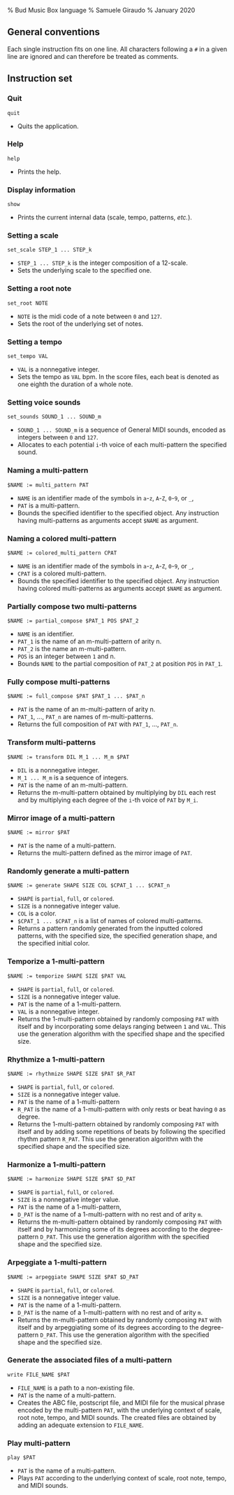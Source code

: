 % Bud Music Box language
% Samuele Giraudo
% January 2020


## General conventions

Each single instruction fits on one line. All characters following a `#` in a given line are
ignored and can therefore be treated as comments.


## Instruction set

### Quit
`quit`

+ Quits the application.


### Help
`help`

+ Prints the help.


### Display information
`show`

+ Prints the current internal data (scale, tempo, patterns, _etc._).


### Setting a scale
`set_scale STEP_1 ... STEP_k`

+ `STEP_1 ... STEP_k` is the integer composition of a 12-scale.
+ Sets the underlying scale to the specified one.


### Setting a root note
`set_root NOTE`

+ `NOTE` is the midi code of a note between `0` and `127`.
+ Sets the root of the underlying set of notes.


### Setting a tempo
`set_tempo VAL`

+ `VAL` is a nonnegative integer.
+ Sets the tempo as `VAL` bpm. In the score files, each beat is denoted as one eighth the
  duration of a whole note.


### Setting voice sounds
`set_sounds SOUND_1 ... SOUND_m`

+ `SOUND_1 ... SOUND_m` is a sequence of General MIDI sounds, encoded as integers between
  `0` and `127`.
+ Allocates to each potential `i`-th voice of each multi-pattern the specified sound.


### Naming a multi-pattern
`$NAME := multi_pattern PAT`

+ `NAME` is an identifier made of the symbols in `a`-`z`, `A`-`Z`, `0`-`9`, or `_`, 
+ `PAT` is a multi-pattern.
+ Bounds the specified identifier to the specified object. Any instruction having
  multi-patterns as arguments accept `$NAME` as argument.


### Naming a colored multi-pattern
`$NAME := colored_multi_pattern CPAT`

+ `NAME` is an identifier made of the symbols in `a`-`z`, `A`-`Z`, `0`-`9`, or `_`, 
+ `CPAT` is a colored multi-pattern.
+ Bounds the specified identifier to the specified object. Any instruction having
  colored multi-patterns as arguments accept `$NAME` as argument.


### Partially compose two multi-patterns
`$NAME := partial_compose $PAT_1 POS $PAT_2`

+ `NAME` is an identifier.
+ `PAT_1` is the name of an m-multi-pattern of arity n.
+ `PAT_2` is the name an m-multi-pattern.
+ `POS` is an integer between `1` and n.
+ Bounds `NAME` to the partial composition of `PAT_2` at position `POS` in `PAT_1`.


### Fully compose multi-patterns
`$NAME := full_compose $PAT $PAT_1 ... $PAT_n`

+ `PAT` is the name of an m-multi-pattern of arity n.
+ `PAT_1`, ..., `PAT_n` are names of m-multi-patterns.
+ Returns the full composition of `PAT` with `PAT_1`, ..., `PAT_n`.


### Transform multi-patterns
`$NAME := transform DIL M_1 ... M_m $PAT`

+ `DIL` is a nonnegative integer.
+ `M_1 ... M_m` is a sequence of integers.
+ `PAT` is the name of an m-multi-pattern.
+ Returns the m-multi-pattern obtained by multiplying by `DIL` each rest and by
  multiplying each degree of the `i`-th voice of `PAT` by `M_i`.


### Mirror image of a multi-pattern
`$NAME := mirror $PAT`

+ `PAT` is the name of a multi-pattern.
+ Returns the multi-pattern defined as the mirror image of `PAT`.


### Randomly generate a multi-pattern
`$NAME := generate SHAPE SIZE COL $CPAT_1 ... $CPAT_n`

+ `SHAPE` is `partial`, `full`, or `colored`.
+ `SIZE` is a nonnegative integer value.
+ `COL` is a color.
+ `$CPAT_1 ... $CPAT_n` is a list of names of colored multi-patterns.
+ Returns a pattern randomly generated from the inputted colored patterns, with the
  specified size, the specified generation shape, and the specified initial color.


### Temporize a 1-multi-pattern
`$NAME := temporize SHAPE SIZE $PAT VAL`

+ `SHAPE` is `partial`, `full`, or `colored`.
+ `SIZE` is a nonnegative integer value.
+ `PAT` is the name of a 1-multi-pattern.
+ `VAL` is a nonnegative integer.
+ Returns the 1-multi-pattern obtained by randomly composing `PAT` with itself and by
  incorporating some delays ranging between `1` and `VAL`. This use the generation algorithm
  with the specified shape and the specified size.


### Rhythmize a 1-multi-pattern
`$NAME := rhythmize SHAPE SIZE $PAT $R_PAT`

+ `SHAPE` is `partial`, `full`, or `colored`.
+ `SIZE` is a nonnegative integer value.
+ `PAT` is the name of a 1-multi-pattern
+ `R_PAT` is the name of a 1-multi-pattern with only rests or beat having `0` as degree.
+ Returns the 1-multi-pattern obtained by randomly composing `PAT` with itself and by adding
  some repetitions of beats by following the specified rhythm pattern `R_PAT`. This use the
  generation algorithm with the specified shape and the specified size.


### Harmonize a 1-multi-pattern
`$NAME := harmonize SHAPE SIZE $PAT $D_PAT`

+ `SHAPE` is `partial`, `full`, or `colored`.
+ `SIZE` is a nonnegative integer value.
+ `PAT` is the name of a 1-multi-pattern, 
+ `D_PAT` is the name of a 1-multi-pattern with no rest and of arity `m`.
+ Returns the m-multi-pattern obtained by randomly composing `PAT` with itself and by
  harmonizing some of its degrees according to the degree-pattern `D_PAT`. This use the
  generation algorithm with the specified shape and the specified size.


### Arpeggiate a 1-multi-pattern
`$NAME := arpeggiate SHAPE SIZE $PAT $D_PAT`

+ `SHAPE` is `partial`, `full`, or `colored`.
+ `SIZE` is a nonnegative integer value.
+ `PAT` is the name of a 1-multi-pattern.
+ `D_PAT` is the name of a 1-multi-pattern with no rest and of arity `m`.
+ Returns the m-multi-pattern obtained by randomly composing `PAT` with itself and by
  arpeggiating some of its degrees according to the degree-pattern `D_PAT`. This use the
  generation algorithm with the specified shape and the specified size.


### Generate the associated files of a multi-pattern 
`write FILE_NAME $PAT`

+ `FILE_NAME` is a path to a non-existing file.
+ `PAT` is the name of a multi-pattern.
+ Creates the ABC file, postscript file, and MIDI file for the musical phrase encoded by the
  multi-pattern `PAT`, with the underlying context of scale, root note, tempo, and MIDI
  sounds. The created files are obtained by adding an adequate extension to `FILE_NAME`.


### Play multi-pattern
`play $PAT`

+ `PAT` is the name of a multi-pattern.
+ Plays `PAT` according to the underlying context of scale, root note, tempo, and MIDI
  sounds.


